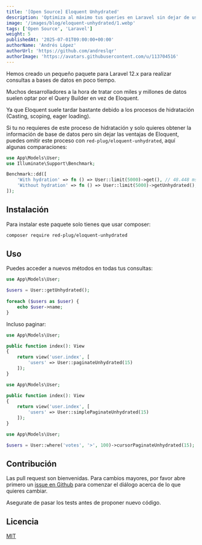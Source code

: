 ```yaml
---
title: '[Open Source] Eloquent Unhydrated'
description: 'Optimiza al máximo tus queries en Laravel sin dejar de usar modelos'
image: '/images/blog/eloquent-unhydrated/1.webp'
tags: ['Open Source', 'Laravel']
weight: 5
publishedAt: '2025-07-01T09:00:00+00:00'
authorName: 'Andrés López'
authorUrl: 'https://github.com/andreslqr'
authorImage: 'https://avatars.githubusercontent.com/u/113704516'
---
```


Hemos creado un pequeño paquete para Laravel 12.x para realizar consultas a bases de datos en poco tiempo.

Muchos desarrolladores a la hora de tratar con miles y millones de datos suelen optar por el Query Builder en vez de Eloquent.

Ya que Eloquent suele tardar bastante debido a los procesos de hidratación (Casting, scoping, eager loading).

Si tu no requieres de este proceso de hidratación y solo quieres obtener la información de base de datos pero sin dejar las ventajas de Eloquent, puedes omitir este proceso con `red-plug/eloquent-unhydrated`, aquí algunas comparaciones:


```php
use App\Models\User;
use Illuminate\Support\Benchmark;

Benchmark::dd([
    'With hydration' => fn () => User::limit(5000)->get(), // 48.448 ms
    'Without hydration' => fn () => User::limit(5000)->getUnhydrated(), // 5.386 ms
]);
```

## Instalación

Para instalar este paquete solo tienes que usar composer:

```bash
composer require red-plug/eloquent-unhydrated
```

## Uso

Puedes acceder a nuevos métodos en todas tus consultas:

```php
use App\Models\User;

$users = User::getUnhydrated();
 
foreach ($users as $user) {
    echo $user->name;
}
```

Incluso paginar:
```php
use App\Models\User;

public function index(): View
{
    return view('user.index', [
        'users' => User::paginateUnhydrated(15)
    ]);
}
```

```php
use App\Models\User;

public function index(): View
{
    return view('user.index', [
        'users' => User::simplePaginateUnhydrated(15)
    ]);
}
```

```php
use App\Models\User;

$users = User::where('votes', '>', 100)->cursorPaginateUnhydrated(15);
```

## Contribución

Las pull request son bienvenidas. Para cambios mayores, por favor abre primero un [issue en Github](https://github.com/red-plug/packages-eloquent-unhydrated/issues) para comenzar el diálogo acerca de lo que quieres cambiar.

Asegurate de pasar los tests antes de proponer nuevo código.

## Licencia

[MIT](https://github.com/red-plug/packages-eloquent-unhydrated/blob/main/LICENSE.md)